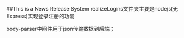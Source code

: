 ##This is a News Release System
realizeLogins文件夹主要是nodejs(无Express)实现登录注册的功能

body-parser中间件用于json传输数据到后端；
